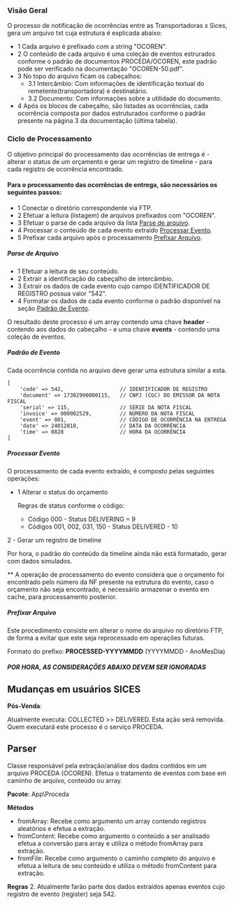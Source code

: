 ### Visão Geral

O processo de notificação de ocorrências entre as Transportadoras x Sices, gera um arquivo txt 
cuja estrutura é explicada abaixo:
- 1 Cada arquivo é prefixado com a string "OCOREN".
- 2 O conteúdo de cada arquivo é uma coleção de eventos estrurados conforme o padrão de documentos
PROCEDA/OCOREN, este padrão pode ser verificado na documentação "OCOREN-50.pdf".
- 3 No topo do arquivo ficam os cabeçalhos:
  - 3.1 Intercâmbio: Com informações de identificação textual do remetente(transportadora) e destinatário.
  - 3.2 Documento: Com informações sobre a utilidade do documento.
- 4 Após os blocos de cabeçalho, são listadas as ocorrências, cada ocorrência composta por dados
estruturados conforme o padrão presente na página 3 da documentação (última tabela).

### Ciclo de Processamento

O objetivo principal do processamento das ocorrências de entrega é - alterar o status de um orçamento
e gerar um registro de timeline - para cada registro de ocorrência encontrado.

#### Para o processamento das ocorrências de entrega, são necessários os seguintes passos:

- 1 Conectar o diretório correspondente via FTP.
- 2 Efetuar a leitura (listagem) de arquivos prefixados com "OCOREN".
- 3 Efetuar o parse de cada arquivo da lista [Parse de arquivo](#parse-de-arquivo). 
- 4 Processar o conteúdo de cada evento extraído [Processar Evento](#processar-evento).
- 5 Prefixar cada arquivo após o processamento [Prefixar Arquivo](#prefixar-arquivo).

##### Parse de Arquivo

- 1 Efetuar a leitura de seu conteúdo.
- 2 Extrair a identificação do cabeçalho de intercâmbio.
- 3 Extrair os dados de cada evento cujo campo IDENTIFICADOR DE REGISTRO possua valor "542".
- 4 Formatar os dados de cada evento conforme o padrão disponível na seção [Padrão de Evento](#padrão-de-evento).

O resultado deste processo é um array contendo uma chave __header__ - contendo aos dados do cabeçalho -
e uma chave __events__ - contendo uma coleção de eventos.

##### Padrão de Evento

Cada ocorrência contida no arquivo deve gerar uma estrutura similar a esta.

```
[
    'code' => 542,                  // IDENTIFICADOR DE REGISTRO
    'document' => 17302990000115,   // CNPJ (CGC) DO EMISSOR DA NOTA FISCAL
    'serial' => 115,                // SÉRIE DA NOTA FISCAL
    'invoice' => 000002529,         // NÚMERO DA NOTA FISCAL
    'event' => 001,                 // CÓDIGO DE OCORRÊNCIA NA ENTREGA
    'date' => 24012018,             // DATA DA OCORRÊNCIA
    'time' => 0828                  // HORA DA OCORRÊNCIA
]

```

##### Processar Evento

O processamento de cada evento extraído, é composto pelas seguintes operações:

- 1 Alterar o status do orçamento

   Regras de status conforme o código:

   - Código 000 - Status DELIVERING = 9
   - Códigos 001, 002, 031, 150 - Status DELIVERED - 10

2 - Gerar um registro de timeline

Por hora, o padrão do conteúdo da timeline ainda não está formatado, gerar com dados simulados.

**
A operação de processamento do evento considera que o orçamento foi encontrado pelo número da NF 
presente na estrutura do evento, caso o orçamento não seja encontrado, é necessário armazenar o evento
em cache, para processamento posterior.

##### Prefixar Arquivo

Este procedimento consiste em alterar o nome do arquivo no diretório FTP, de forma a evitar que este seja
reprocessado em operações futuras.

Formato do prefixo: __PROCESSED-YYYYMMDD__ (YYYYMMDD - AnoMesDia)

##### POR HORA, AS CONSIDERAÇÕES ABAIXO DEVEM SER IGNORADAS 

## Mudanças em usuários SICES ##

__Pós-Venda__:

Atualmente executa: COLLECTED >> DELIVERED. Esta ação será removida.
Quem executará este processo é o serviço PROCEDA.

## Parser ##

Classe responsável pela extração/análise dos dados contidos em um arquivo PROCEDA (OCOREN).
Efetua o tratamento de eventos com base em caminho de arquivo, conteúdo ou array.

__Pacote__: App\Proceda

__Métodos__
* fromArray: Recebe como argumento um array contendo registros aleatórios e efetua a extração.
* fromContent: Recebe como argumento o conteúdo a ser analisado efetua a conversão para array e utiliza o método fromArray para extração.
* fromFile: Recebe como argumento o caminho completo do arquivo e efetua a leitura de seu conteúdo e utiliza o método fromContent para extração.



__Regras__
2. Atualmente farão parte dos dados extraídos apenas eventos cujo registro de evento (register) seja 542.
